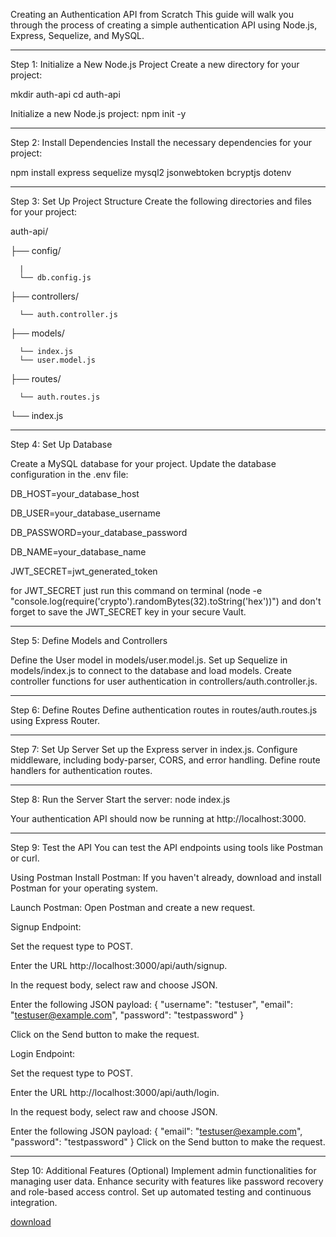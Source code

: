 

Creating an Authentication API from Scratch
This guide will walk you through the process of creating a simple authentication API using Node.js, Express, Sequelize, and MySQL.


----------------------------------------------------------------------------------------------------------------------------


Step 1: Initialize a New Node.js Project
Create a new directory for your project:

mkdir auth-api
cd auth-api

Initialize a new Node.js project:
npm init -y



----------------------------------------------------------------------------------------------------------------------------


Step 2: Install Dependencies
Install the necessary dependencies for your project:

npm install express sequelize mysql2 jsonwebtoken bcryptjs dotenv

----------------------------------------------------------------------------------------------------------------------------


Step 3: Set Up Project Structure
Create the following directories and files for your project:

auth-api/

  ├── config/

      |
      └── db.config.js
    
├── controllers/

      └── auth.controller.js
    
├── models/

      └── index.js
      └── user.model.js
    
├── routes/

      └── auth.routes.js

└── index.js



----------------------------------------------------------------------------------------------------------------------------


Step 4: Set Up Database

Create a MySQL database for your project.
Update the database configuration in the .env file:

DB_HOST=your_database_host

DB_USER=your_database_username

DB_PASSWORD=your_database_password

DB_NAME=your_database_name

JWT_SECRET=jwt_generated_token



for JWT_SECRET just run this command on terminal (node -e "console.log(require('crypto').randomBytes(32).toString('hex'))") and don't forget to save the JWT_SECRET key in your secure Vault. 



----------------------------------------------------------------------------------------------------------------------------


Step 5: Define Models and Controllers

Define the User model in models/user.model.js.
Set up Sequelize in models/index.js to connect to the database and load models.
Create controller functions for user authentication in controllers/auth.controller.js.


----------------------------------------------------------------------------------------------------------------------------


Step 6: Define Routes
Define authentication routes in routes/auth.routes.js using Express Router.


----------------------------------------------------------------------------------------------------------------------------


Step 7: Set Up Server
Set up the Express server in index.js.
Configure middleware, including body-parser, CORS, and error handling.
Define route handlers for authentication routes.



----------------------------------------------------------------------------------------------------------------------------


Step 8: Run the Server
Start the server:
node index.js

Your authentication API should now be running at http://localhost:3000.



----------------------------------------------------------------------------------------------------------------------------


Step 9: Test the API
You can test the API endpoints using tools like Postman or curl.

Using Postman
Install Postman: If you haven't already, download and install Postman for your operating system.

Launch Postman: Open Postman and create a new request.

Signup Endpoint:

Set the request type to POST.

Enter the URL http://localhost:3000/api/auth/signup.

In the request body, select raw and choose JSON.

Enter the following JSON payload:
{
  "username": "testuser",
  "email": "testuser@example.com",
  "password": "testpassword"
}

Click on the Send button to make the request.

Login Endpoint:

Set the request type to POST.

Enter the URL http://localhost:3000/api/auth/login.

In the request body, select raw and choose JSON.

Enter the following JSON payload:
{
  "email": "testuser@example.com",
  "password": "testpassword"
}
Click on the Send button to make the request.


----------------------------------------------------------------------------------------------------------------------------



Step 10: Additional Features (Optional)
Implement admin functionalities for managing user data.
Enhance security with features like password recovery and role-based access control.
Set up automated testing and continuous integration.



[download](https://github.com/Dhruv9099/Sequelize-with-JWT/assets/92525093/aabe5ad1-bf27-4980-82e9-4fe184fb2945)

